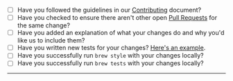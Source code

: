- [ ] Have you followed the guidelines in our [Contributing](https://github.com/Homebrew/brew/blob/master/CONTRIBUTING.md) document?
- [ ] Have you checked to ensure there aren't other open [Pull Requests](https://github.com/Homebrew/brew/pulls) for the same change?
- [ ] Have you added an explanation of what your changes do and why you'd like us to include them?
- [ ] Have you written new tests for your changes? [Here's an example](https://github.com/Homebrew/homebrew/pull/49031).
- [ ] Have you successfully run `brew style` with your changes locally?
- [ ] Have you successfully run `brew tests` with your changes locally?

-----
